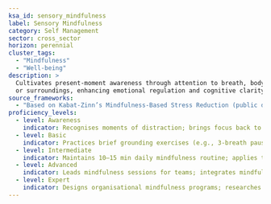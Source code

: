 ```yaml
---
ksa_id: sensory_mindfulness
label: Sensory Mindfulness
category: Self Management
sector: cross_sector
horizon: perennial
cluster_tags:
  - "Mindfulness"
  - "Well-being"
description: >
  Cultivates present-moment awareness through attention to breath, body sensations,
  or surroundings, enhancing emotional regulation and cognitive clarity.
source_frameworks:
  - "Based on Kabat-Zinn’s Mindfulness-Based Stress Reduction (public descriptions)"
proficiency_levels:
  - level: Awareness
    indicator: Recognises moments of distraction; brings focus back to current activity.
  - level: Basic
    indicator: Practices brief grounding exercises (e.g., 3-breath pause).
  - level: Intermediate
    indicator: Maintains 10–15 min daily mindfulness routine; applies techniques during stress.
  - level: Advanced
    indicator: Leads mindfulness sessions for teams; integrates mindful pauses into meetings and workflows.
  - level: Expert
    indicator: Designs organisational mindfulness programs; researches and shares outcomes on stress, focus, and well-being.
---
```

